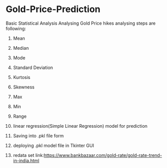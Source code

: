 # Gold-Price-Prediction
Basic Statistical Analysis
Analysing Gold Price hikes 
analysing steps are following:
1. Mean
2. Median
3. Mode
4. Standard Deviation
5. Kurtosis
6. Skewness
7. Max
8. Min
9. Range

10. linear regression(Simple Linear Regression) model for prediction
11. Saving into .pkl file form
12. deploying .pkl model file in Tkinter GUI
13. redata set link:https://www.bankbazaar.com/gold-rate/gold-rate-trend-in-india.html
